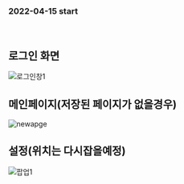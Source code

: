 ### 2022-04-15 start
<br>

## 로그인 화면
![로그인창1](https://user-images.githubusercontent.com/83279424/163821790-d7a6a1c2-3689-4e8c-8b15-0d538354be9c.PNG)
## 메인페이지(저장된 페이지가 없을경우)
![newapge](https://user-images.githubusercontent.com/83279424/164300758-b94810a9-4295-40ea-a00f-3824e40e230f.PNG)
## 설정(위치는 다시잡을예정)
![팝업1](https://user-images.githubusercontent.com/83279424/164995105-b09e6fbe-3ee8-4d91-b043-a44538239c96.PNG)

